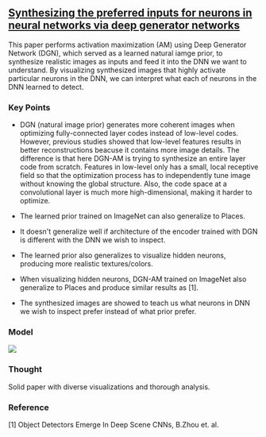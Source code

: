 ## [Synthesizing the preferred inputs for neurons in neural networks via deep generator networks](https://www.google.com.tw/url?sa=t&rct=j&q=&esrc=s&source=web&cd=1&ved=0ahUKEwj_jOqc6dvQAhWKfbwKHaG3B8YQFggaMAA&url=https%3A%2F%2Farxiv.org%2Fabs%2F1605.09304&usg=AFQjCNFSkaNfiK04_LFwaUwo5l4yD4sfcw&sig2=52CYBnpnwFlgjs5s3ov-bw)

This paper performs activation maximization (AM) using Deep Generator Network (DGN), which served as a learned natural iamge prior, to synthesize realistic images as inputs and feed it into the DNN we want to understand.
By visualizing synthesized images that highly activate particular neurons in the DNN, we can interpret what each of neurons in the DNN learned to detect.

### Key Points

- DGN (natural image prior) generates more coherent images when optimizing fully-connected layer codes instead of low-level codes. However, previous studies showed that low-level features results in better reconstructions beacuse it contains more image details. The difference is that here DGN-AM is trying to synthesize an entire layer code from scratch. Features in low-level only has a small, local receptive field so that the optimization process has to independently tune image without knowing the global structure. Also, the code space at a convolutional layer is much more high-dimensional, making it harder to optimize.

- The learned prior trained on ImageNet can also generalize to Places.
- It doesn't generalize well if architecture of the encoder trained with DGN is different with the DNN we wish to inspect.
- The learned prior also generalizes to visualize hidden neurons, producing more realistic textures/colors.
- When visualizing hidden neurons, DGN-AM trained on ImageNet also generalize to Places and produce similar results as [1].
- The synthesized images are showed to teach us what neurons in DNN we wish to inspect prefer instead of what prior prefer.

### Model

![](https://cloud.githubusercontent.com/assets/7057863/21002626/b094d7ae-bd61-11e6-8c95-fd4931648426.png)

### Thought
Solid paper with diverse visualizations and thorough analysis.

### Reference
[1] Object Detectors Emerge In Deep Scene CNNs, B.Zhou et. al.
